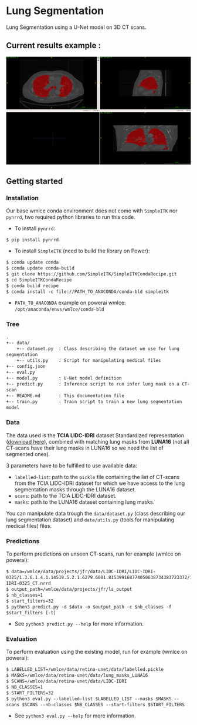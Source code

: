 # Lung Segmentation

Lung Segmentation using a U-Net model on 3D CT scans.

## Current results example :

![lung segmentation example](readme_images/ex_res.png)

## Getting started

### Installation

Our base wmlce conda environment does not come with `SimpleITK` nor `pynrrd`, two required python libraries to run this code.

+ To install `pynrrd`:
```
$ pip install pynrrd
```

+ To install `SimpleITK` (need to build the library on Power):
```
$ conda update conda
$ conda update conda-build
$ git clone https://github.com/SimpleITK/SimpleITKCondaRecipe.git
$ cd SimpleITKCondaRecipe
$ conda build recipe
$ conda install -c file://PATH_TO_ANACONDA/conda-bld simpleitk
```
  + `PATH_TO_ANACONDA` example on powerai wmlce: `/opt/anaconda/envs/wmlce/conda-bld`

### Tree

```
.
+-- data/
    +-- dataset.py	: Class describing the dataset we use for lung segmentation
    +-- utils.py	: Script for manipulating medical files
+-- config.json
+-- eval.py
+-- model.py		: U-Net model definition
+-- predict.py		: Inference script to run infer lung mask on a CT-scan
+-- README.md		: This documentation file
+-- train.py		: Train script to train a new lung segmentation model
```

### Data 

The data used is the __TCIA LIDC-IDRI__ dataset Standardized representation ([download here](https://wiki.cancerimagingarchive.net/display/DOI/Standardized+representation+of+the+TCIA+LIDC-IDRI+annotations+using+DICOM)), combined with matching lung masks from __LUNA16__ (not all CT-scans have their lung masks in LUNA16 so we need the list of segmented ones).

3 parameters have to be fulfilled to use available data:
+ `labelled-list`: path to the `pickle` file containing the list of CT-scans from the TCIA LIDC-IDRI dataset for which we have access to the lung segmentation masks through the LUNA16 dataset.
+ `scans`: path to the TCIA LIDC-IDRI dataset.
+ `masks`: path to the LUNA16 dataset containing lung masks.

You can manipulate data trough the `data/dataset.py` (class describing our lung segmentation dataset) and `data/utils.py` (tools for manipulating medical files) files.

### Predictions

To perform predictions on unseen CT-scans, run for example (wmlce on powerai):
```
$ data=/wmlce/data/projects/jfr/data/LIDC-IDRI/LIDC-IDRI-0325/1.3.6.1.4.1.14519.5.2.1.6279.6001.815399168774050638734383723372/1.3.6.1.4.1.14519.5.2.1.6279.6001.725023183844147505748475581290/LIDC-IDRI-0325_CT.nrrd
$ output_path=/wmlce/data/projects/jfr/ls_output
$ nb_classes=1
$ start_filters=32
$ python3 predict.py -d $data -o $output_path -c $nb_classes -f $start_filters [-t]
```
+ See `python3 predict.py --help` for more information.

### Evaluation 

To perform evaluation using the existing model, run for example (wmlce on powerai):
```
$ LABELLED_LIST=/wmlce/data/retina-unet/data/labelled.pickle
$ MASKS=/wmlce/data/retina-unet/data/lung_masks_LUNA16
$ SCANS=/wmlce/data/retina-unet/data/LIDC-IDRI
$ NB_CLASSES=1
$ START_FILTERS=32
$ python3 eval.py --labelled-list $LABELLED_LIST --masks $MASKS --scans $SCANS --nb-classes $NB_CLASSES --start-filters $START_FILTERS 
``` 
+ See `python3 eval.py --help` for more information.
